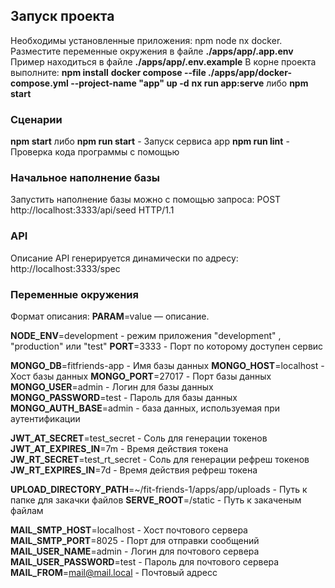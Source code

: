 
## Запуск проекта

Необходимы установленные приложения: npm node nx docker.
Разместите переменные окружения
в файле <b>./apps/app/.app.env</b>
Пример находиться в файле  <b>./apps/app/.env.example</b>
В корне проекта выполните:
<b>npm install</b>
<b>docker compose --file ./apps/app/docker-compose.yml --project-name "app" up -d</b>
<b>nx run app:serve</b> либо <b>npm start</b>

### Сценарии

<b>npm start</b> либо <b>npm run start</b> - Запуск сервиса app
<b>npm run lint</b> - Проверка кода программы с помощью 

### Начальное наполнение базы

Запустить наполнение базы можно с помощью запроса:
POST  http://localhost:3333/api/seed HTTP/1.1

### API

Описание API генерируется динамически по адресу:
http://localhost:3333/spec

### Переменные окружения

Формат описания: <b>PARAM</b>=value — описание.

<b>NODE_ENV</b>=development - режим приложения "development" , "production" или "test"
<b>PORT</b>=3333 - Порт по которому доступен сервис

<b>MONGO_DB</b>=fitfriends-app - Имя базы данных
<b>MONGO_HOST</b>=localhost - Хост базы данных
<b>MONGO_PORT</b>=27017 - Порт базы данных
<b>MONGO_USER</b>=admin - Логин для базы данных
<b>MONGO_PASSWORD</b>=test - Пароль для базы данных
<b>MONGO_AUTH_BASE</b>=admin - база данных, используемая при аутентификации

<b>JWT_AT_SECRET</b>=test_secret - Соль для генерации токенов
<b>JWT_AT_EXPIRES_IN</b>=7m - Время действия токена
<b>JW_RT_SECRET</b>=test_rt_secret - Соль для генерации рефреш токенов
<b>JW_RT_EXPIRES_IN</b>=7d - Время действия рефреш токена

<b>UPLOAD_DIRECTORY_PATH</b>=~/fit-friends-1/apps/app/uploads - Путь к папке для закачки файлов
<b>SERVE_ROOT</b>=/static - Путь к закаченым файлам

<b>MAIL_SMTP_HOST</b>=localhost - Хост почтового сервера
<b>MAIL_SMTP_PORT</b>=8025 -  Порт для отправки сообщений
<b>MAIL_USER_NAME</b>=admin - Логин для почтового сервера
<b>MAIL_USER_PASSWORD</b>=test - Пароль для почтового сервера
<b>MAIL_FROM</b>=<mail@mail.local> - Почтовый адресс
